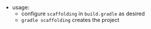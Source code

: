 
* usage:
    * configure `scaffolding` in `build.gradle` as desired
    * `gradle scaffolding` creates the project
